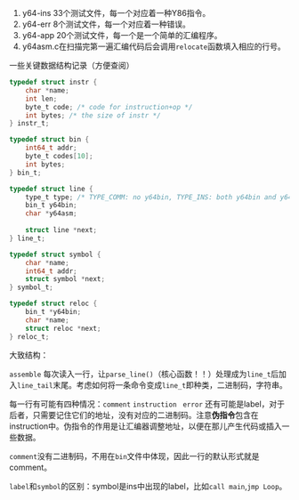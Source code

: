 1. y64-ins 33个测试文件，每一个对应着一种Y86指令。
2. y64-err 8个测试文件，每一个对应着一种错误。
3. y64-app 20个测试文件，每一个是一个简单的汇编程序。
4. y64asm.c在扫描完第一遍汇编代码后会调用`relocate`函数填入相应的行号。



一些关键数据结构记录（方便查阅）

```c
typedef struct instr {
    char *name;
    int len;
    byte_t code; /* code for instruction+op */
    int bytes; /* the size of instr */
} instr_t;

typedef struct bin {
    int64_t addr;
    byte_t codes[10];
    int bytes;
} bin_t;

typedef struct line {
    type_t type; /* TYPE_COMM: no y64bin, TYPE_INS: both y64bin and y64asm */
    bin_t y64bin;
    char *y64asm;
    
    struct line *next;
} line_t;

typedef struct symbol {
    char *name;
    int64_t addr;
    struct symbol *next;
} symbol_t;

typedef struct reloc {
    bin_t *y64bin;
    char *name;
    struct reloc *next;
} reloc_t;
```



大致结构：

`assemble` 每次读入一行，让`parse_line()`（核心函数！！）处理成为`line_t`后加入`line_tail`末尾。考虑如何将一条命令变成`line_t`即种类，二进制码，字符串。

每一行有可能有四种情况：`comment` `instruction` ` error` 还有可能是label，对于后者，只需要记住它们的地址，没有对应的二进制码。注意**伪指令**包含在instruction中。伪指令的作用是让汇编器调整地址，以便在那儿产生代码或插入一些数据。

`comment`没有二进制码，不用在`bin`文件中体现，因此一行的默认形式就是comment。

`label`和`symbol`的区别：symbol是ins中出现的label，比如`call main`,`jmp Loop`。